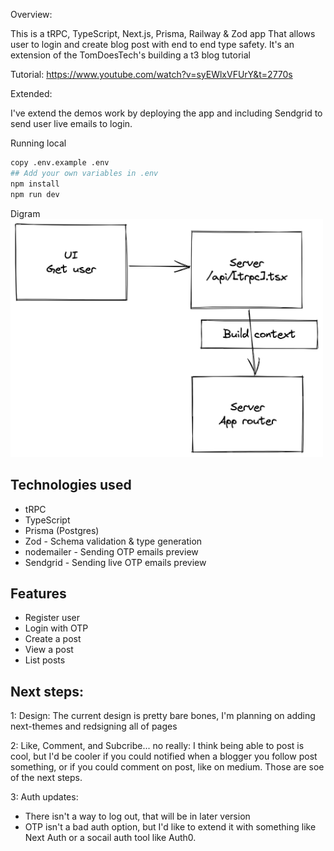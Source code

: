 Overview:

This is a tRPC, TypeScript, Next.js, Prisma, Railway & Zod app That allows user to login and create blog post with end to end type safety. It's an extension of the TomDoesTech's building a t3 blog tutorial

Tutorial:
https://www.youtube.com/watch?v=syEWlxVFUrY&t=2770s


Extended:

I've extend the demos work by deploying the app and including Sendgrid to send user live emails to login. 


Running local
```sh
copy .env.example .env
## Add your own variables in .env
npm install
npm run dev
```




Digram
<img src="./diagram.png" width="500px"/>

## Technologies used
* tRPC
* TypeScript
* Prisma (Postgres)
* Zod - Schema validation & type generation
* nodemailer - Sending OTP emails preview
* Sendgrid - Sending live OTP emails preview

## Features
* Register user
* Login with OTP
* Create a post
* View a post
* List posts


## Next steps:

1: Design: The current design is pretty bare bones, I'm planning on adding next-themes and redsigning all of pages

2: Like, Comment, and Subcribe... no really: I think being able to post is cool, but I'd be cooler if you could notified when a blogger you follow post something, or if you could comment on post, like on medium. Those are soe of the next steps. 

3: Auth updates: 
- There isn't a way to log out, that will be in later version 
- OTP isn't a bad auth option, but I'd like to extend it with something like Next Auth or a socail auth tool like Auth0.






